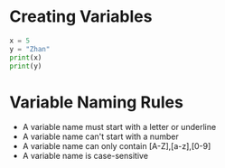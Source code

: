 # Creating Variables

``` python
x = 5
y = "Zhan"
print(x)
print(y)
```
# Variable Naming Rules
* A variable name must start with a letter or underline
* A variable name can't start with a number
* A variable name can only contain [A-Z],[a-z],[0-9]
* A variable name is case-sensitive

